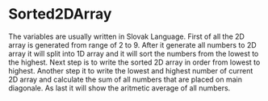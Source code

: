 # Sorted2DArray
The variables are usually written in Slovak Language. First of all the 2D array is generated from range of 2 to 9. After it generate all numbers to 2D array it will split into 1D array and it will sort the numbers from the lowest to the highest. Next step is to write the sorted 2D array in order from lowest to highest. Another step it to write the lowest and highest number of current 2D array and calculate the sum of all numbers that are placed on main diagonale. As last it will show the aritmetic average of all numbers.
